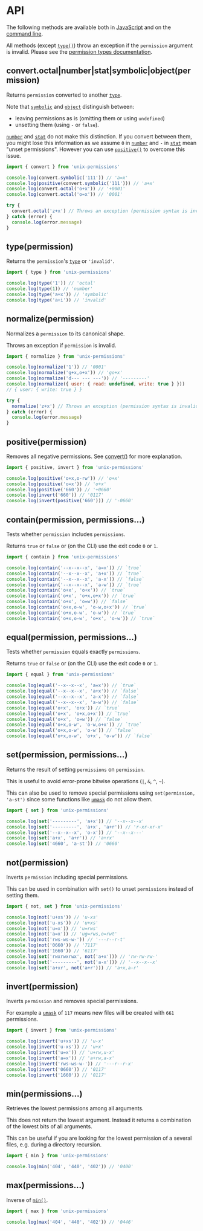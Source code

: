 # API

The following methods are available both in
[JavaScript](../README.md#usage-javascript) and on the
[command line](../README.md#usage-cli).

All methods (except [`type()`](#typepermission)) throw an exception if the
`permission` argument is invalid. Please see the
[permission types documentation](types.md).

## convert.octal|number|stat|symbolic|object(permission)

Returns `permission` converted to another [`type`](types.md).

Note that [`symbolic`](types.md#symbolic) and [`object`](types.md#object)
distinguish between:

- leaving permissions as is (omitting them or using `undefined`)
- unsetting them (using `-` or `false`).

[`number`](types.md#number) and [`stat`](types.md#stat) do not make this
distinction. If you convert between them, you might lose this information as we
assume `0` in [`number`](types.md#number) and `-` in [`stat`](types.md#stat)
mean "unset permissions". However you can use
[`positive()`](#positivepermission) to overcome this issue.

```js
import { convert } from 'unix-permissions'

console.log(convert.symbolic('111')) // 'a=x'
console.log(positive(convert.symbolic('111'))) // 'a+x'
console.log(convert.octal('o+x')) // '+0001'
console.log(convert.octal('o=x')) // '0001'

try {
  convert.octal('z+x') // Throws an exception (permission syntax is invalid)
} catch (error) {
  console.log(error.message)
}
```

## type(permission)

Returns the `permission`'s [`type`](types.md) or `'invalid'`.

```js
import { type } from 'unix-permissions'

console.log(type('1')) // 'octal'
console.log(type(1)) // 'number'
console.log(type('a+x')) // 'symbolic'
console.log(type('a+i')) // 'invalid'
```

## normalize(permission)

Normalizes a `permission` to its canonical shape.

Throws an exception if `permission` is invalid.

```js
import { normalize } from 'unix-permissions'

console.log(normalize('1')) // '0001'
console.log(normalize('g+x,o+x')) // 'go+x'
console.log(normalize('d--- --- ---')) // '---------'
console.log(normalize({ user: { read: undefined, write: true } }))
// { user: { write: true } }

try {
  normalize('z+x') // Throws an exception (permission syntax is invalid)
} catch (error) {
  console.log(error.message)
}
```

## positive(permission)

Removes all negative permissions. See
[convert()](#convertoctalnumberstatsymbolicobjectpermission) for more
explanation.

```js
import { positive, invert } from 'unix-permissions'

console.log(positive('o+x,o-rw')) // 'o+x'
console.log(positive('o=x')) // 'o+x'
console.log(positive('660')) // '+0660'
console.log(invert('660')) // '0117'
console.log(invert(positive('660'))) // '-0660'
```

## contain(permission, permissions...)

Tests whether `permission` includes `permissions`.

Returns `true` or `false` or (on the CLI) use the exit code `0` or `1`.

```js
import { contain } from 'unix-permissions'

console.log(contain('--x--x--x', 'a=x')) // `true`
console.log(contain('--x--x--x', 'a+x')) // `true`
console.log(contain('--x--x--x', 'a-x')) // `false`
console.log(contain('--x--x--x', 'a-w')) // `true`
console.log(contain('o+x', 'o+x')) // `true`
console.log(contain('o+x', 'o+x,o+x')) // `true`
console.log(contain('o+x', 'o=w')) // `false`
console.log(contain('o+x,o-w', 'o-w,o+x')) // `true`
console.log(contain('o+x,o-w', 'o-w')) // `true`
console.log(contain('o+x,o-w', 'o+x', 'o-w')) // `true`
```

## equal(permission, permissions...)

Tests whether `permission` equals exactly `permissions`.

Returns `true` or `false` or (on the CLI) use the exit code `0` or `1`.

```js
import { equal } from 'unix-permissions'

console.log(equal('--x--x--x', 'a=x')) // `true`
console.log(equal('--x--x--x', 'a+x')) // `false`
console.log(equal('--x--x--x', 'a-x')) // `false`
console.log(equal('--x--x--x', 'a-w')) // `false`
console.log(equal('o+x', 'o+x')) // `true`
console.log(equal('o+x', 'o+x,o+x')) // `true`
console.log(equal('o+x', 'o=w')) // `false`
console.log(equal('o+x,o-w', 'o-w,o+x')) // `true`
console.log(equal('o+x,o-w', 'o-w')) // `false`
console.log(equal('o+x,o-w', 'o+x', 'o-w')) // `false`
```

## set(permission, permissions...)

Returns the result of setting `permissions` on `permission`.

This is useful to avoid error-prone bitwise operations (`|`, `&`, `^`, `~`).

This can also be used to remove special permissions using
`set(permission, 'a-st')` since some functions like
[`umask`](https://linux.die.net/man/2/umask) do not allow them.

```js
import { set } from 'unix-permissions'

console.log(set('---------', 'a+x')) // '--x--x--x'
console.log(set('---------', 'a+x', 'a+r')) // 'r-xr-xr-x'
console.log(set('--x--x--x', 'o-x')) // '--x--x---'
console.log(set('a+x', 'a+r')) // 'a+rx'
console.log(set('4660', 'a-st')) // '0660'
```

## not(permission)

Inverts `permission` including special permissions.

This can be used in combination with `set()` to unset `permissions` instead of
setting them.

```js
import { not, set } from 'unix-permissions'

console.log(not('u+xs')) // 'u-xs'
console.log(not('u-xs')) // 'u+xs'
console.log(not('u=x')) // 'u=rws'
console.log(not('a=x')) // 'ug=rws,o=rwt'
console.log(not('rws-ws-w-')) // '---r--r-t'
console.log(not('0660')) // '7117'
console.log(not('1660')) // '6117'
console.log(set('rwxrwxrwx', not('a+x'))) // 'rw-rw-rw-'
console.log(set('---------', not('a-x'))) // '--x--x--x'
console.log(set('a+xr', not('a+r'))) // 'a+x,a-r'
```

## invert(permission)

Inverts `permission` and removes special permissions.

For example a [`umask`](https://linux.die.net/man/2/umask) of `117` means new
files will be created with `661` permissions.

```js
import { invert } from 'unix-permissions'

console.log(invert('u+xs')) // 'u-x'
console.log(invert('u-xs')) // 'u+x'
console.log(invert('u=x')) // 'u+rw,u-x'
console.log(invert('a=x')) // 'a+rw,a-x'
console.log(invert('rws-ws-w-')) // '---r--r-x'
console.log(invert('0660')) // '0117'
console.log(invert('1660')) // '0117'
```

## min(permissions...)

Retrieves the lowest permissions among all arguments.

This does not return the lowest argument. Instead it returns a combination of
the lowest bits of all arguments.

This can be useful if you are looking for the lowest permission of a several
files, e.g. during a directory recursion.

```js
import { min } from 'unix-permissions'

console.log(min('404', '440', '402')) // '0400'
```

## max(permissions...)

Inverse of [`min()`](#minpermissions).

```js
import { max } from 'unix-permissions'

console.log(max('404', '440', '402')) // '0446'
```
